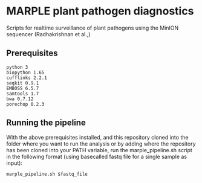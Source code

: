 # MARPLE plant pathogen diagnostics
Scripts for realtime surveillance of plant pathogens using the MinION sequencer (Radhakrishnan et al.,)


## Prerequisites
``` 
python 3
biopython 1.65
cufflinks 2.2.1
seqkit 0.9.1
EMBOSS 6.5.7
samtools 1.7
bwa 0.7.12
porechop 0.2.3
```

## Running the pipeline
With the above prerequisites installed, and this repository cloned into the folder where you want to run the analysis or by adding where the repository has been cloned into your PATH variable, run the marple_pipeline.sh script in the following format (using basecalled fastq file for a single sample as input): 

``
marple_pipeline.sh $fastq_file
``
